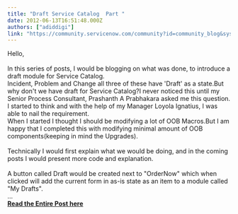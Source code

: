 ```yaml
---
title: "Draft Service Catalog  Part "
date: 2012-06-13T16:51:48.000Z
authors: ["adiddigi"]
link: "https://community.servicenow.com/community?id=community_blog&sys_id=110daaa5dbd0dbc01dcaf3231f961924"
---
```

<p>Hello,<br /><br />In this series of posts, I would be blogging on what was done, to introduce a draft module for Service Catalog.<br />Incident, Problem and Change all three of these have 'Draft' as a state.But why don't we have draft for Service Catalog?I never noticed this until my Senior Process Consultant, Prashanth A Prabhakara asked me this question. I started to think and with the help of my Manager Loyola Ignatius, I was able to nail the requirement.<br />When I started I thought I should be modifying a lot of OOB Macros.But I am happy that I completed this with modifying minimal amount of OOB components(keeping in mind the Upgrades).<br /><br />Technically I would first explain what we would be doing, and in the coming posts I would present more code and explanation.<br /><br />A button called Draft would be created next to "OrderNow" which when clicked will add the current form in as-is state as an item to a module called "My Drafts".<br />...<br /><b><a title="rvicenowdiary.com/2012/06/draft-service-catalog-part-1/" href="http://servicenowdiary.com/2012/06/draft-service-catalog-part-1/" target="_blank">Read the Entire Post here</a></b></p>